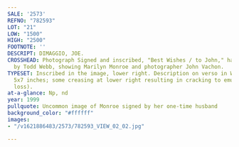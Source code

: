 ```yaml
---
SALE: '2573'
REFNO: "782593"
LOT: "21"
LOW: "1500"
HIGH: "2500"
FOOTNOTE: ''
DESCRIPT: DIMAGGIO, JOE.
CROSSHEAD: Photograph Signed and inscribed, "Best Wishes / to John," half-length portrait
  by Todd Webb, showing Marilyn Monroe and photographer John Vachon.
TYPESET: Inscribed in the image, lower right. Description on verso in Webb's hand.
  5x7 inches; some creasing at lower right resulting in cracking to emulsion (without
  loss).
at-a-glance: Np, nd
year: 1999
pullquote: Uncommon image of Monroe signed by her one-time husband
background_color: "#ffffff"
images:
- "/v1621886483/2573/782593_VIEW_02_02.jpg"

---
```

